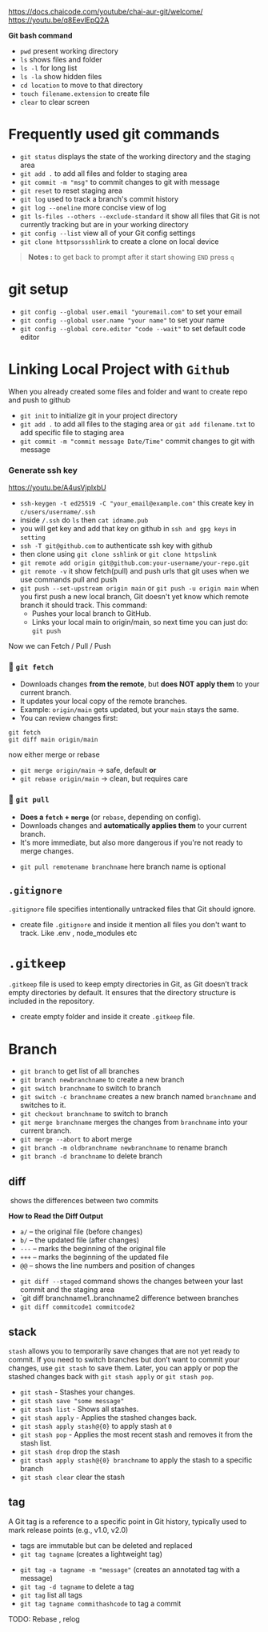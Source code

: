 https://docs.chaicode.com/youtube/chai-aur-git/welcome/
https://youtu.be/q8EevlEpQ2A

**Git bash command**
+ `pwd` present working directory
+ `ls` shows files and folder
+ `ls -l` for long list
+ `ls -la` show hidden files
+ `cd location` to move to that directory
+ `touch filename.extension` to create file
+ `clear` to clear screen


# Frequently used git commands 
+ `git status`  displays the state of the working directory and the staging area
+ `git add .` to add all files and folder to staging area
+ `git commit -m "msg"` to commit changes to git with message
+ `git reset` to reset staging area
+ `git log` used to track a branch's commit history
+ `git log --oneline` more concise view of log
+ `git ls-files --others --exclude-standard` it show all files that Git is not currently tracking but are in your working directory 
+ `git config --list` view all of your Git config settings
+ `git clone httpsorssshlink` to create a clone on local device


>**Notes :**
> to get back to prompt after it start showing `END` press `q`

# git setup
+ `git config --global user.email "youremail.com"` to set your email
+ `git config --global user.name "your name"` to set your name
+ `git config --global core.editor "code --wait"` to set default code editor

# Linking Local Project with `Github`
When you already created some files and folder and want to create repo and push to github
+ `git init` to initialize git in your project directory
+ `git add .` to add all files to the staging area or `git add filename.txt` to add specific file to staging area
+ `git commit -m "commit message Date/Time"` commit changes to git with message
### Generate ssh key 
https://youtu.be/A4usVjplxbU

+ `ssh-keygen -t ed25519 -C "your_email@example.com"` this create key in `c/users/username/.ssh`
+ inside `/.ssh` do `ls` then `cat idname.pub` 
+ you will get key and add that key on github in `ssh and gpg keys` in `setting`
+ `ssh -T git@github.com` to authenticate ssh key with github
+ then clone using `git clone sshlink` or `git clone httpslink`
+ `git remote add origin git@github.com:your-username/your-repo.git`
+ `git remote -v` it show fetch(pull) and push urls that git uses when we use commands pull and push
+ `git push --set-upstream origin main` or `git push -u origin main` when you first push a new local branch, Git doesn't yet know which remote branch it should track. This command:
	+ Pushes your local branch to GitHub.
	+ Links your local main to origin/main, so next time you can just do: `git push`

Now we can Fetch / Pull / Push
### 🔹 `git fetch`
- Downloads changes **from the remote**, but **does NOT apply them** to your current branch.
- It updates your local copy of the remote branches.
- Example: `origin/main` gets updated, but your `main` stays the same.
- You can review changes first:
```
git fetch
git diff main origin/main
```

now either merge or rebase
- `git merge origin/main` → safe, default
 **or**
- `git rebase origin/main` → clean, but requires care

### 🔹 `git pull`
- **Does a `fetch` + `merge`** (or `rebase`, depending on config).
- Downloads changes and **automatically applies them** to your current branch.
- It's more immediate, but also more dangerous if you're not ready to merge changes.
+ `git pull remotename branchname` here branch name is optional

## `.gitignore`
`.gitignore` file specifies intentionally untracked files that Git should ignore.

+ create file `.gitignore` and inside it mention all files you don't want to track. Like .env , node_modules etc

# `.gitkeep`
`.gitkeep` file is used to keep empty directories in Git, as Git doesn’t track empty directories by default. It ensures that the directory structure is included in the repository.

+ create empty folder and inside it create `.gitkeep` file.

# Branch
+ `git branch` to get list of all branches
+ `git branch newbranchname` to create a new branch
+ `git switch branchname` to switch to branch
+ `git switch -c branchname` creates a new branch named `branchname` and switches to it.
+ `git checkout branchname` to switch to branch 
+ `git merge branchname` merges the changes from `branchname` into your current branch.
+ `git merge --abort` to abort merge
+ `git branch -m oldbranchname newbranchname` to rename branch
+ `git branch -d branchname` to delete branch


## diff
 shows the differences between two commits

**How to Read the Diff Output**
- `a/` – the original file (before changes)
- `b/` – the updated file (after changes)
- `---` – marks the beginning of the original file
- `+++` – marks the beginning of the updated file
- `@@` – shows the line numbers and position of changes

+ `git diff --staged` command shows the changes between your last commit and the staging area
+ `git diff branchname1..branchname2 difference between branches
+ `git diff commitcode1 commitcode2`

## stack
`stash` allows you to temporarily save changes that are not yet ready to commit. 
If you need to switch branches but don’t want to commit your changes, use `git stash` to save them. Later, you can apply or pop the stashed changes back with `git stash apply` or `git stash pop`.

+ `git stash` - Stashes your changes.
+ `git stash save "some message"`
+ `git stash list` - Shows all stashes.
+ `git stash apply` - Applies the stashed changes back.
+ `git stash apply stash@{0}` to apply stash at `0`
+ `git stash pop` - Applies the most recent stash and removes it from the stash list.
+ `git stash drop` drop the stash
+ `git stash apply stash@{0} branchname` to apply the stash to a specific branch
+ `git stash clear` clear the stash

## tag
A Git tag is a reference to a specific point in Git history, typically used to mark release points (e.g., v1.0, v2.0)
+ tags are immutable but can be deleted and replaced
+ `git tag tagname` (creates a lightweight tag)
- `git tag -a tagname -m "message"` (creates an annotated tag with a message)
- `git tag -d tagname` to delete a tag
- `git tag` list all tags
- `git tag tagname commithashcode` to tag a commit



TODO: Rebase , relog